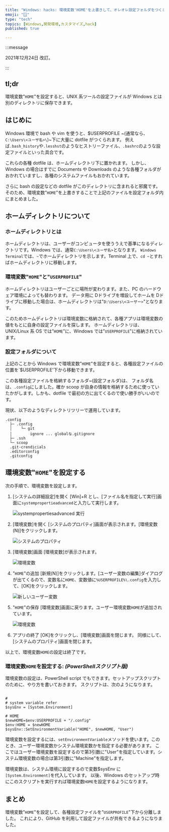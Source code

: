 ```yaml
---
title: "Windows: hacks: 環境変数'HOME'を上書きして、オレオレ設定フォルダをつくる"
emoji: "🪟"
type: "tech"
topics: [Windows,開発環境,カスタマイズ,hack]
published: true

---
```


:::message

2021年12月24日 改訂。

:::

## tl;dr

環境変数"`HOME`"を設定すると、UNIX 系ツールの設定ファイルが Windows とは別のディレクトリに保存できます。

## はじめに

Windows 環境で bash や vim を使うと、$USERPROFILE ~(通常なら、`C:\Users\<ユーザ名>\`)~下に大量に dotfile がつくられます。
例えば`.bash_history`や`.lesshst`のようなヒストリーファイル、`.bashrc`のような設定ファイルといった具合です。

これらの各種 dotfile は、ホームディレクトリ下に置かれます。
しかし、Windows の場合はすでに Documents や Downloads のような各種フォルダがおかれていますし、各種のシステムファイルもおかれています。

さらに bash の設定などの dotfile がこのディレクトリに含まれると邪魔です。そのため、環境変数"`HOME`"を上書きすることで上記のファイルを設定フォルダ内にまとめました。

## ホームディレクトリについて

### ホームディレクトリとは

ホームディレクトリは、ユーザーがコンピュータを使ううえで基準になるディレクトリです。Windows では、通常`C:\Users\<ユーザ名>`となります。
`Windows Terminal`では、`~`でホームディレクトリを示します。Terminal 上で、`cd ~`とすればホームディレクトリに移動します。

### 環境変数"`HOME`"と"`USERPROFILE`"

ホームディレクトリはユーザーごとに場所が変わります。また、PC のハードウェア環境によっても替わります。
データ用に Dドライブを増設してホームを Dドライブに移動した場合は、ホームディレクトリは"`D:\Users\<ユーザー>`"となります。

このためホームディレクトリは環境変数に格納されて、各種アプリは環境変数の値をもとに自身の設定ファイルを探します。
ホームディレクトリは、UNIX/Linux 系 OS では"`HOME`"に、Windows では"`USERPROFILE`"に格納されています。

### 設定フォルダについて

上記のことから Windows で環境変数"`HOME`"を設定すると、各種設定ファイルの位置を`$USERPROFILE'下から移動できます。

この各種設定ファイルを格納するフォルダ~(設定フォルダ)は、
フォルダ名は、`.config`にしました。確か scoop が自身の情報を格納するために使っていたかがします。しかも、dotfile で最初の方に出てくるので使い勝手がいいのです。

現状、以下のようなディレクトリツリーで運用しています。

 ``` PowerShell: ~/.config
 .config
   ├─ .config
   │    └─ git
   │        ignore ... globalな.gitignore
   ├─ .ssh
   └─ scoop
   .git-crendicials
   .editorconfig
   .gitconfig

 ```

## 環境変数"`HOME`"を設定する

次の手順で、環境変数を設定します。

1. [システムの詳細設定]を開く
  [Win]+R とし、[ファイル名を指定して実行]画面に`systempropertieadvanced`と入力して実行します。

   ![systempropertiesadvanced 実行](https://i.imgur.com/v8t3EeQ.jpg)

2. [環境変数]を開く
  [システムのプロパティ]画面が表示されます。[環境変数(N)]をクリックします。

   ![システムのプロパティ](https://i.imgur.com/JLDm0Be.jpg)

3. [環境変数]画面
  [環境変数]が表示されます。

   ![環境変数](https://i.imgur.com/evyEYgP.jpg)

4. "`HOME`"の追加
  [新規(N)]をクリックします。[ユーザー変数の編集]ダイアログが出てくるので、変数名に`HOME`、変数値に`%USERPROFILE%\.config`を入力して、[OK]をクリックします。

    ![新しいユーザー変数](https://i.imgur.com/VLxW95x.jpg)

5. "`HOME`"の保存
  [環境変数]画面に戻ります。ユーザー環境変数`HOME`が追加されています。

   ![環境変数](https://i.imgur.com/J9SlPHc.jpg)

6. アプリの終了
  [OK]をクリックし、[環境変数]画面を閉じます。
   同様にして、[システムのプロパティ]画面を閉じます。

以上で、環境変数`HOME`の設定は終了です。

### 環境変数`HOME`を設定する: *(PowerShellスクリプト版)*

環境変数の設定は、PowerShell script でもできます。セットアップスクリプトのために、やり方を書いておきます。
スクリプトは、次のようになります。

 ``` PowerShell: envSetup.ps1
 
 #
 # system variable refer
 $sysEnv = [System.Environment]

 # HOME
 $newHOME=$env:USERPROFILE + "/.config"
 $env:HOME = $newHOME
 $sysEnv::SetEnvironmentVariable("HOME", $newHOME, "User")

 ```

環境変数を設定するには、`setEnvironmentVariable`メソッドを使います。このとき、ユーザー環境変数かシステム環境変数かを指定する必要があります。
ここではユーザー環境変数を設定するので第3引数に"User"を指定しています。システム環境変数の場合は第3引数に"Machine"を指定します。

環境変数は、システム環境に設定するので変数$sysEnv に`[System.Environment]`を代入しています。
以後、Windows のセットアップ時にこのスクリプトを実行すれば環境変数`HOME`を設定するようになります。

## まとめ

環境変数"`HOME`"を設定して、各種設定ファイルを"`USERPROFILE`"下から分離しました。
これにより、GitHub を利用して設定ファイルが共有できるようになりました。
